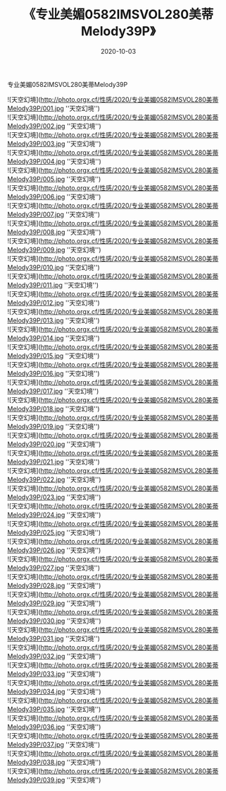 ﻿---
layout: post
title: 《专业美媚0582IMSVOL280美蒂Melody39P》
date: 2020-10-03
img: http://photo.orgx.cf/性感/2020/专业美媚0582IMSVOL280美蒂Melody39P/000.jpg
tags: [美女,性感,泳衣]
---

专业美媚0582IMSVOL280美蒂Melody39P



![天空幻境](http://photo.orgx.cf/性感/2020/专业美媚0582IMSVOL280美蒂Melody39P/001.jpg ''天空幻境'')<br>
![天空幻境](http://photo.orgx.cf/性感/2020/专业美媚0582IMSVOL280美蒂Melody39P/002.jpg ''天空幻境'')<br>
![天空幻境](http://photo.orgx.cf/性感/2020/专业美媚0582IMSVOL280美蒂Melody39P/003.jpg ''天空幻境'')<br>
![天空幻境](http://photo.orgx.cf/性感/2020/专业美媚0582IMSVOL280美蒂Melody39P/004.jpg ''天空幻境'')<br>
![天空幻境](http://photo.orgx.cf/性感/2020/专业美媚0582IMSVOL280美蒂Melody39P/005.jpg ''天空幻境'')<br>
![天空幻境](http://photo.orgx.cf/性感/2020/专业美媚0582IMSVOL280美蒂Melody39P/006.jpg ''天空幻境'')<br>
![天空幻境](http://photo.orgx.cf/性感/2020/专业美媚0582IMSVOL280美蒂Melody39P/007.jpg ''天空幻境'')<br>
![天空幻境](http://photo.orgx.cf/性感/2020/专业美媚0582IMSVOL280美蒂Melody39P/008.jpg ''天空幻境'')<br>
![天空幻境](http://photo.orgx.cf/性感/2020/专业美媚0582IMSVOL280美蒂Melody39P/009.jpg ''天空幻境'')<br>
![天空幻境](http://photo.orgx.cf/性感/2020/专业美媚0582IMSVOL280美蒂Melody39P/010.jpg ''天空幻境'')<br>
![天空幻境](http://photo.orgx.cf/性感/2020/专业美媚0582IMSVOL280美蒂Melody39P/011.jpg ''天空幻境'')<br>
![天空幻境](http://photo.orgx.cf/性感/2020/专业美媚0582IMSVOL280美蒂Melody39P/012.jpg ''天空幻境'')<br>
![天空幻境](http://photo.orgx.cf/性感/2020/专业美媚0582IMSVOL280美蒂Melody39P/013.jpg ''天空幻境'')<br>
![天空幻境](http://photo.orgx.cf/性感/2020/专业美媚0582IMSVOL280美蒂Melody39P/014.jpg ''天空幻境'')<br>
![天空幻境](http://photo.orgx.cf/性感/2020/专业美媚0582IMSVOL280美蒂Melody39P/015.jpg ''天空幻境'')<br>
![天空幻境](http://photo.orgx.cf/性感/2020/专业美媚0582IMSVOL280美蒂Melody39P/016.jpg ''天空幻境'')<br>
![天空幻境](http://photo.orgx.cf/性感/2020/专业美媚0582IMSVOL280美蒂Melody39P/017.jpg ''天空幻境'')<br>
![天空幻境](http://photo.orgx.cf/性感/2020/专业美媚0582IMSVOL280美蒂Melody39P/018.jpg ''天空幻境'')<br>
![天空幻境](http://photo.orgx.cf/性感/2020/专业美媚0582IMSVOL280美蒂Melody39P/019.jpg ''天空幻境'')<br>
![天空幻境](http://photo.orgx.cf/性感/2020/专业美媚0582IMSVOL280美蒂Melody39P/020.jpg ''天空幻境'')<br>
![天空幻境](http://photo.orgx.cf/性感/2020/专业美媚0582IMSVOL280美蒂Melody39P/021.jpg ''天空幻境'')<br>
![天空幻境](http://photo.orgx.cf/性感/2020/专业美媚0582IMSVOL280美蒂Melody39P/022.jpg ''天空幻境'')<br>
![天空幻境](http://photo.orgx.cf/性感/2020/专业美媚0582IMSVOL280美蒂Melody39P/023.jpg ''天空幻境'')<br>
![天空幻境](http://photo.orgx.cf/性感/2020/专业美媚0582IMSVOL280美蒂Melody39P/024.jpg ''天空幻境'')<br>
![天空幻境](http://photo.orgx.cf/性感/2020/专业美媚0582IMSVOL280美蒂Melody39P/025.jpg ''天空幻境'')<br>
![天空幻境](http://photo.orgx.cf/性感/2020/专业美媚0582IMSVOL280美蒂Melody39P/026.jpg ''天空幻境'')<br>
![天空幻境](http://photo.orgx.cf/性感/2020/专业美媚0582IMSVOL280美蒂Melody39P/027.jpg ''天空幻境'')<br>
![天空幻境](http://photo.orgx.cf/性感/2020/专业美媚0582IMSVOL280美蒂Melody39P/028.jpg ''天空幻境'')<br>
![天空幻境](http://photo.orgx.cf/性感/2020/专业美媚0582IMSVOL280美蒂Melody39P/029.jpg ''天空幻境'')<br>
![天空幻境](http://photo.orgx.cf/性感/2020/专业美媚0582IMSVOL280美蒂Melody39P/030.jpg ''天空幻境'')<br>
![天空幻境](http://photo.orgx.cf/性感/2020/专业美媚0582IMSVOL280美蒂Melody39P/031.jpg ''天空幻境'')<br>
![天空幻境](http://photo.orgx.cf/性感/2020/专业美媚0582IMSVOL280美蒂Melody39P/032.jpg ''天空幻境'')<br>
![天空幻境](http://photo.orgx.cf/性感/2020/专业美媚0582IMSVOL280美蒂Melody39P/033.jpg ''天空幻境'')<br>
![天空幻境](http://photo.orgx.cf/性感/2020/专业美媚0582IMSVOL280美蒂Melody39P/034.jpg ''天空幻境'')<br>
![天空幻境](http://photo.orgx.cf/性感/2020/专业美媚0582IMSVOL280美蒂Melody39P/035.jpg ''天空幻境'')<br>
![天空幻境](http://photo.orgx.cf/性感/2020/专业美媚0582IMSVOL280美蒂Melody39P/036.jpg ''天空幻境'')<br>
![天空幻境](http://photo.orgx.cf/性感/2020/专业美媚0582IMSVOL280美蒂Melody39P/037.jpg ''天空幻境'')<br>
![天空幻境](http://photo.orgx.cf/性感/2020/专业美媚0582IMSVOL280美蒂Melody39P/038.jpg ''天空幻境'')<br>
![天空幻境](http://photo.orgx.cf/性感/2020/专业美媚0582IMSVOL280美蒂Melody39P/039.jpg ''天空幻境'')<br>